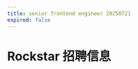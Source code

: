 ```yaml
---
title: senior frontend engineer 20250721
expired: false
---
```


# Rockstar 招聘信息

<JobPostingTable job-posting-json-path="rockstar/data/senior-frontend-engineer-20250721.json" />
